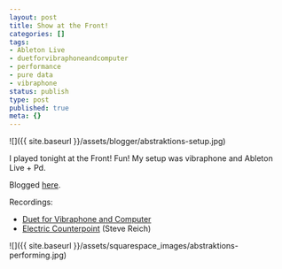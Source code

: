 ```yaml
---
layout: post
title: Show at the Front!
categories: []
tags:
- Ableton Live
- duetforvibraphoneandcomputer
- performance
- pure data
- vibraphone
status: publish
type: post
published: true
meta: {}
---
```


![]({{ site.baseurl }}/assets/blogger/abstraktions-setup.jpg)

I played tonight at the Front! Fun! My setup was vibraphone and Ableton Live + Pd.

Blogged [here](http://abstraktions.wordpress.com/2009/05/20/abstraktions-5/).

Recordings:

* [Duet for Vibraphone and Computer](http://www.charlesmartin.com.au/music/Abstraktions_5_files/090520-cpmTheFront-DuetVibe.mp3)
* [Electric Counterpoint](http://www.charlesmartin.com.au/music/Abstraktions_5_files/090520-cpmTheFront-Electric.mp3) (Steve Reich)

![]({{ site.baseurl }}/assets/squarespace_images/abstraktions-performing.jpg)
